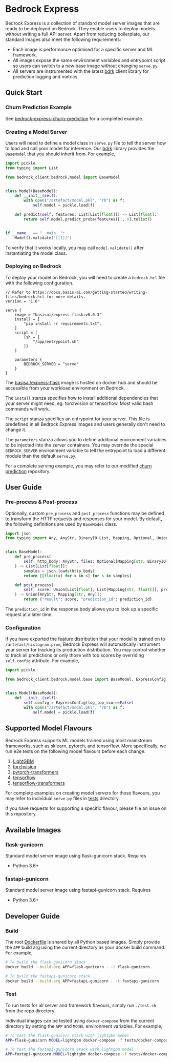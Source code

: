 # Bedrock Express

Bedrock Express is a collection of standard model server images that are ready to be deployed on Bedrock. They enable users to deploy models without writing a full API server. Apart from reducing boilerplate, our standard images also meet the following requirements:

- Each image is performance optimised for a specific server and ML framework.
- All images expose the same environment variables and entrypoint script so users can switch to a new base image without changing `serve.py`.
- All servers are instrumented with the latest [bdrk](https://pypi.org/project/bdrk/) client library for prediction logging and metrics.

## Quick Start

### Churn Prediction Example

See [bedrock-express-churn-prediction](https://github.com/basisai/bedrock-express-churn-prediction) for a completed example.

### Creating a Model Server

Users will need to define a model class in `serve.py` file to tell the server how to load and call your model for inference. Our [bdrk](https://pypi.org/project/bdrk/) library provides the `BaseModel` that you should inherit from. For example,

```python
import pickle
from typing import List

from bedrock_client.bedrock.model import BaseModel


class Model(BaseModel):
    def __init__(self):
        with open("/artefact/model.pkl", "rb") as f:
            self.model = pickle.load(f)

    def predict(self, features: List[List[float]]) -> List[float]:
        return self.model.predict_proba(features)[:, 0].tolist()


if __name__ == "__main__":
    Model().validate("[[1]]")
```

To verify that it works locally, you may call `model.validate()` after instantiating the model class.

### Deploying on Bedrock

To deploy your model on Bedrock, you will need to create a `bedrock.hcl` file with the following configuration.

```hcl
// Refer to https://docs.basis-ai.com/getting-started/writing-files/bedrock.hcl for more details.
version = "1.0"

serve {
    image = "basisai/express-flask:v0.0.3"
    install = [
        "pip install -r requirements.txt",
    ]
    script = [
        {sh = [
            "/app/entrypoint.sh"
        ]}
    ]

    parameters {
        BEDROCK_SERVER = "serve"
    }
}
```

The [basisai/express-flask](https://hub.docker.com/repository/docker/basisai/express-flask) image is hosted on docker hub and should be accessible from your workload environment on Bedrock.

The `install` stanza specifies how to install additional dependencies that your server might need, eg. torchvision or tensorflow. Most valid bash commands will work.

The `script` stanza specifies an entrypoint for your server. This file is predefined in all Bedrock Express images and users generally don't need to change it.

The `parameters` stanza allows you to define additional environment variables to be injected into the server containers. You may override the special `BEDROCK_SERVER` environment variable to tell the entrypoint to load a different module than the default `serve.py`.

For a complete serving example, you may refer to our modified [churn prediction](https://github.com/basisai/bedrock-express-churn-prediction) repository.

## User Guide

### Pre-process & Post-process

Optionally, custom `pre_process` and `post_process` functions may be defined to transform the HTTP requests and responses for your model. By default, the following definitions are used by `BaseModel` class.

```python
import json
from typing import Any, AnyStr, BinaryIO List, Mapping, Optional, Union


class BaseModel:
    def pre_process(
        self, http_body: AnyStr, files: Optional[Mapping[str, BinaryIO]] = None
    ) -> List[List[float]]:
        samples = json.loads(http_body)
        return [[float(x) for x in s] for s in samples]

    def post_process(
        self, score: Union[List[float], List[Mapping[str, float]]], prediction_id: str
    ) -> Union[AnyStr, Mapping[str, Any]]:
        return {"result": score, "prediction_id": prediction_id}
```

The `prediction_id` in the response body allows you to look up a specific request at a later time.

### Configuration

If you have exported the feature distribution that your model is trained on to `/artefact/histogram.prom`, Bedrock Express will automatically instrument your server for tracking its production distribution. You may control whether to track all predictions or only those with top scores by overriding `self.config` attribute. For example,

```python
import pickle

from bedrock_client.bedrock.model.base import BaseModel, ExpressConfig


class Model(BaseModel):
    def __init__(self):
        self.config = ExpressConfig(log_top_score=False)
        with open("/artefact/model.pkl", "rb") as f:
            self.model = pickle.load(f)
```

## Supported Model Flavours

Bedrock Express supports ML models trained using most mainstream frameworks, such as sklearn, pytorch, and tensorflow. More specifically, we run e2e tests on the following model flavours before each change.

1. [LightGBM](tests/lightgbm/model-server/serve.py)
2. [torchvision](tests/torchvision/model-server/serve.py)
3. [pytorch-transformers](tests/transformers/model-server/serve.py)
4. [tensorflow](tests/tf-vision/model-server/serve.py)
5. [tensorflow-transformers](tests/tf-transformers/model-server/serve.py)

For complete examples on creating model servers for these flavours, you may refer to individual `serve.py` files in [tests](tests) directory.

If you have requests for supporting a specific flavour, please file an issue on this repository.

## Available Images

### flask-gunicorn

Standard model server image using flask-gunicorn stack. Requires

- Python 3.6+

### fastapi-gunicorn

Standard model server image using fastapi-gunicorn stack. Requires

- Python 3.6+

## Developer Guide

### Build

The root [Dockerfile](Dockerfile) is shared by all Python based images. Simply provide the `APP` build arg using the current directory as your docker build command. For example,

```bash
# To build the flask-gunicorn stack
docker build --build-arg APP=flask-gunicorn . -t flask-gunicorn

# To build the fastapi-gunicorn stack
docker build --build-arg APP=fastapi-gunicorn . -t fastapi-gunicorn
```

### Test

To run tests for all server and framework flavours, simply run `./test.sh` from the repo directory.

Individual images can be tested using `docker-compose` from the current directory by setting the `APP` and `MODEL` environment variables. For example,

```bash
# To test the flask-gunicorn stack with lightgbm model
APP=flask-gunicorn MODEL=lightgbm docker-compose -f tests/docker-compose.yml up --build --abort-on-container-exit --always-recreate-deps

# To test the fastapi-gunicorn stack with lightgbm model
APP=fastapi-gunicorn MODEL=lightgbm docker-compose -f tests/docker-compose.yml up --build --abort-on-container-exit --always-recreate-deps
```
